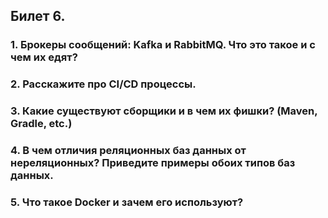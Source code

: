 ## Билет 6.

### 1. Брокеры сообщений: Kafka и RabbitMQ. Что это такое и с чем их едят?
### 2. Расскажите про CI/CD процессы.
### 3. Какие существуют сборщики и в чем их фишки? (Maven, Gradle, etc.)
### 4. В чем отличия реляционных баз данных от нереляционных? Приведите примеры обоих типов баз данных.
### 5. Что такое Docker и зачем его используют?
